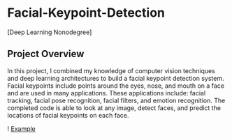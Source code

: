 # Facial-Keypoint-Detection

[Deep Learning Nonodegree]

## Project Overview
In this project, I combined my knowledge of computer vision techniques and deep learning architectures to build a facial keypoint detection system. Facial keypoints include points around the eyes, nose, and mouth on a face and are used in many applications. These applications include: facial tracking, facial pose recognition, facial filters, and emotion recognition. The completed code is able to look at any image, detect faces, and predict the locations of facial keypoints on each face.

! [Example](https://www.google.com/search?q=facial+key+points&sxsrf=ALeKk01tQoHCkemnAEFL-rokRIRbo8Oz-w:1629901473862&source=lnms&tbm=isch&sa=X&ved=2ahUKEwjC3viSsMzyAhVGY8AKHcrzAmAQ_AUoAXoECAEQAw&biw=1366&bih=600#imgrc=QGNlvE0AB_9uIM)
